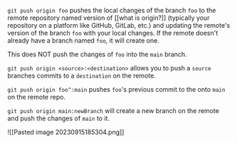 `git push origin foo` pushes the local changes of the branch `foo` to the remote repository named version of [[what is origin?]] (typically your repository on a platform like GitHub, GitLab, etc.) and updating the remote's version of the branch `foo` with your local changes. If the remote doesn't already have a branch named `foo`, it will create one.

This does NOT push the changes of `foo` into the `main` branch.

`git push origin <source>:<destination>` allows you to push a `source` branches commits to a `destination` on the remote.

`git push origin foo^:main` pushes `foo`'s previous commit to the onto `main` on the remote repo.

`git push origin main:newBranch` will create a new branch on the remote and push the changes of `main` to it.

![[Pasted image 20230915185304.png]]